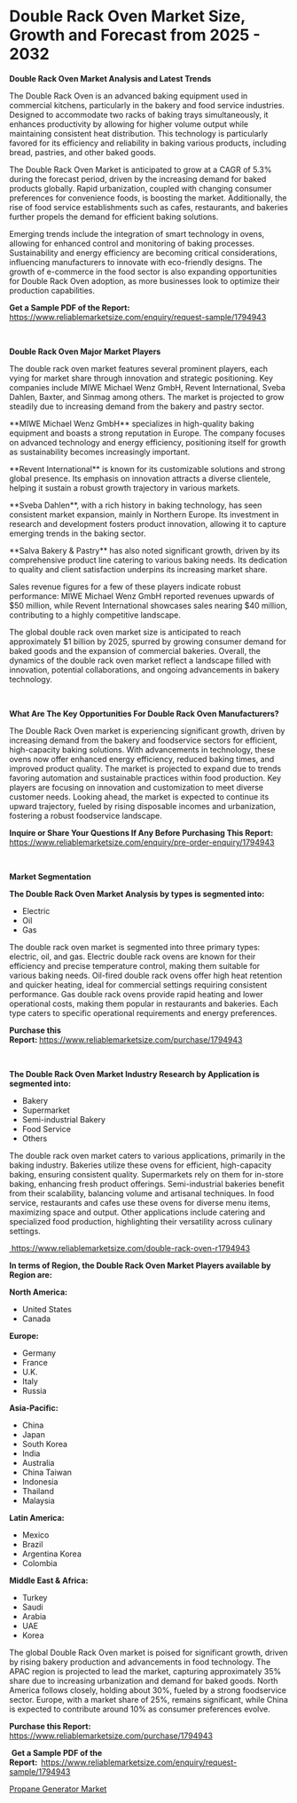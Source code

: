 <p><h1>Double Rack Oven Market Size, Growth and Forecast from 2025 - 2032</h1></p><p><strong>Double Rack Oven Market Analysis and Latest Trends</strong></p>
<p><p>The Double Rack Oven is an advanced baking equipment used in commercial kitchens, particularly in the bakery and food service industries. Designed to accommodate two racks of baking trays simultaneously, it enhances productivity by allowing for higher volume output while maintaining consistent heat distribution. This technology is particularly favored for its efficiency and reliability in baking various products, including bread, pastries, and other baked goods.</p><p>The Double Rack Oven Market is anticipated to grow at a CAGR of 5.3% during the forecast period, driven by the increasing demand for baked products globally. Rapid urbanization, coupled with changing consumer preferences for convenience foods, is boosting the market. Additionally, the rise of food service establishments such as cafes, restaurants, and bakeries further propels the demand for efficient baking solutions. </p><p>Emerging trends include the integration of smart technology in ovens, allowing for enhanced control and monitoring of baking processes. Sustainability and energy efficiency are becoming critical considerations, influencing manufacturers to innovate with eco-friendly designs. The growth of e-commerce in the food sector is also expanding opportunities for Double Rack Oven adoption, as more businesses look to optimize their production capabilities.</p></p>
<p><strong>Get a Sample PDF of the Report:&nbsp;</strong> <a href="https://www.reliablemarketsize.com/enquiry/request-sample/1794943?utm_campaign=2218&utm_medium=2&utm_source=Github&utm_content=ia&utm_term=19022025&utm_id=double-rack-oven">https://www.reliablemarketsize.com/enquiry/request-sample/1794943</a></p>
<p>&nbsp;</p>
<p><strong>Double Rack Oven Major Market Players</strong></p>
<p><p>The double rack oven market features several prominent players, each vying for market share through innovation and strategic positioning. Key companies include MIWE Michael Wenz GmbH, Revent International, Sveba Dahlen, Baxter, and Sinmag among others. The market is projected to grow steadily due to increasing demand from the bakery and pastry sector.</p><p>**MIWE Michael Wenz GmbH** specializes in high-quality baking equipment and boasts a strong reputation in Europe. The company focuses on advanced technology and energy efficiency, positioning itself for growth as sustainability becomes increasingly important. </p><p>**Revent International** is known for its customizable solutions and strong global presence. Its emphasis on innovation attracts a diverse clientele, helping it sustain a robust growth trajectory in various markets.</p><p>**Sveba Dahlen**, with a rich history in baking technology, has seen consistent market expansion, mainly in Northern Europe. Its investment in research and development fosters product innovation, allowing it to capture emerging trends in the baking sector.</p><p>**Salva Bakery & Pastry** has also noted significant growth, driven by its comprehensive product line catering to various baking needs. Its dedication to quality and client satisfaction underpins its increasing market share.</p><p>Sales revenue figures for a few of these players indicate robust performance: MIWE Michael Wenz GmbH reported revenues upwards of $50 million, while Revent International showcases sales nearing $40 million, contributing to a highly competitive landscape.</p><p>The global double rack oven market size is anticipated to reach approximately $1 billion by 2025, spurred by growing consumer demand for baked goods and the expansion of commercial bakeries. Overall, the dynamics of the double rack oven market reflect a landscape filled with innovation, potential collaborations, and ongoing advancements in bakery technology.</p></p>
<p>&nbsp;</p>
<p><strong>What Are The Key Opportunities For Double Rack Oven Manufacturers?</strong></p>
<p><p>The Double Rack Oven market is experiencing significant growth, driven by increasing demand from the bakery and foodservice sectors for efficient, high-capacity baking solutions. With advancements in technology, these ovens now offer enhanced energy efficiency, reduced baking times, and improved product quality. The market is projected to expand due to trends favoring automation and sustainable practices within food production. Key players are focusing on innovation and customization to meet diverse customer needs. Looking ahead, the market is expected to continue its upward trajectory, fueled by rising disposable incomes and urbanization, fostering a robust foodservice landscape.</p></p>
<p><strong>Inquire or Share Your Questions If Any Before Purchasing This Report:</strong> <a href="https://www.reliablemarketsize.com/enquiry/pre-order-enquiry/1794943?utm_campaign=2218&utm_medium=2&utm_source=Github&utm_content=ia&utm_term=19022025&utm_id=double-rack-oven">https://www.reliablemarketsize.com/enquiry/pre-order-enquiry/1794943</a></p>
<p>&nbsp;</p>
<p><strong>Market Segmentation</strong></p>
<p><strong>The Double Rack Oven Market Analysis by types is segmented into:</strong></p>
<p><ul><li>Electric</li><li>Oil</li><li>Gas</li></ul></p>
<p><p>The double rack oven market is segmented into three primary types: electric, oil, and gas. Electric double rack ovens are known for their efficiency and precise temperature control, making them suitable for various baking needs. Oil-fired double rack ovens offer high heat retention and quicker heating, ideal for commercial settings requiring consistent performance. Gas double rack ovens provide rapid heating and lower operational costs, making them popular in restaurants and bakeries. Each type caters to specific operational requirements and energy preferences.</p></p>
<p><strong>Purchase this Report:&nbsp;</strong><a href="https://www.reliablemarketsize.com/purchase/1794943?utm_campaign=2218&utm_medium=2&utm_source=Github&utm_content=ia&utm_term=19022025&utm_id=double-rack-oven">https://www.reliablemarketsize.com/purchase/1794943</a></p>
<p>&nbsp;</p>
<p><strong>The Double Rack Oven Market Industry Research by Application is segmented into:</strong></p>
<p><ul><li>Bakery</li><li>Supermarket</li><li>Semi-industrial Bakery</li><li>Food Service</li><li>Others</li></ul></p>
<p><p>The double rack oven market caters to various applications, primarily in the baking industry. Bakeries utilize these ovens for efficient, high-capacity baking, ensuring consistent quality. Supermarkets rely on them for in-store baking, enhancing fresh product offerings. Semi-industrial bakeries benefit from their scalability, balancing volume and artisanal techniques. In food service, restaurants and cafes use these ovens for diverse menu items, maximizing space and output. Other applications include catering and specialized food production, highlighting their versatility across culinary settings.</p></p>
<p><a href="https://www.reliablemarketsize.com/double-rack-oven-r1794943?utm_campaign=2218&utm_medium=2&utm_source=Github&utm_content=ia&utm_term=19022025&utm_id=double-rack-oven">&nbsp;https://www.reliablemarketsize.com/double-rack-oven-r1794943</a></p>
<p><strong>In terms of Region, the Double Rack Oven Market Players available by Region are:</strong></p>
<p>
    <p> <strong> North America: </strong>
        <ul>
            <li>United States</li>
            <li>Canada</li>
        </ul>
        </p> 
    <p> <strong> Europe: </strong>
        <ul>
            <li>Germany</li>
            <li>France</li>
            <li>U.K.</li>
            <li>Italy</li>
            <li>Russia</li>
        </ul>
        </p> 
    <p> <strong> Asia-Pacific: </strong>
        <ul>
            <li>China</li>
            <li>Japan</li>
            <li>South Korea</li>
            <li>India</li>
            <li>Australia</li>
            <li>China Taiwan</li>
            <li>Indonesia</li>
            <li>Thailand</li>
            <li>Malaysia</li>
        </ul>
        </p> 
    <p> <strong> Latin America: </strong>
        <ul>
            <li>Mexico</li>
            <li>Brazil</li>
            <li>Argentina Korea</li>
            <li>Colombia</li>
        </ul>
        </p> 
    <p> <strong> Middle East & Africa: </strong>
        <ul>
            <li>Turkey</li>
            <li>Saudi</li>
            <li>Arabia</li>
            <li>UAE</li>
            <li>Korea</li>
        </ul>
    </p>
    </p>
<p><p>The global Double Rack Oven market is poised for significant growth, driven by rising bakery production and advancements in food technology. The APAC region is projected to lead the market, capturing approximately 35% share due to increasing urbanization and demand for baked goods. North America follows closely, holding about 30%, fueled by a strong foodservice sector. Europe, with a market share of 25%, remains significant, while China is expected to contribute around 10% as consumer preferences evolve.</p></p>
<p><strong>Purchase this Report: </strong><a href="https://www.reliablemarketsize.com/purchase/1794943?utm_campaign=2218&utm_medium=2&utm_source=Github&utm_content=ia&utm_term=19022025&utm_id=double-rack-oven">https://www.reliablemarketsize.com/purchase/1794943</a></p>
<p>&nbsp;<strong>Get a Sample PDF of the Report:&nbsp;&nbsp;</strong><a href="https://www.reliablemarketsize.com/enquiry/request-sample/1794943?utm_campaign=2218&utm_medium=2&utm_source=Github&utm_content=ia&utm_term=19022025&utm_id=double-rack-oven">https://www.reliablemarketsize.com/enquiry/request-sample/1794943</a></p>
<p><strong></strong></p>
<p><p><a href="https://github.com/edacruz6/Market-Research-Report-List-1/blob/main/propane-generator-market.md?utm_campaign=2218&utm_medium=2&utm_source=Github&utm_content=ia&utm_term=19022025&utm_id=double-rack-oven">Propane Generator Market</a></p></p>